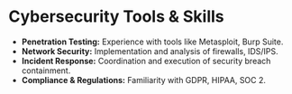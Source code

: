 # Cybersecurity Tools & Skills

- **Penetration Testing:** Experience with tools like Metasploit, Burp Suite.
- **Network Security:** Implementation and analysis of firewalls, IDS/IPS.
- **Incident Response:** Coordination and execution of security breach containment.
- **Compliance & Regulations:** Familiarity with GDPR, HIPAA, SOC 2.
